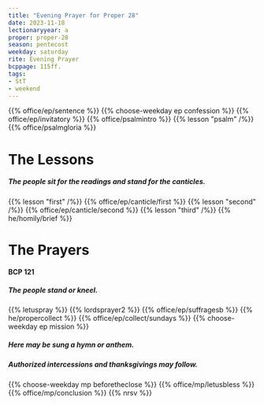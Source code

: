 ```yaml
---
title: "Evening Prayer for Proper 28"
date: 2023-11-18
lectionaryyear: a
proper: proper-28
season: pentecost
weekday: saturday
rite: Evening Prayer
bcppage: 115ff.
tags:
- StT
- weekend
---
```

{{% office/ep/sentence %}}
{{% choose-weekday ep confession %}}
{{% office/ep/invitatory %}}
{{% office/psalmintro %}}
{{% lesson "psalm" /%}}
{{% office/psalmgloria %}}
# The Lessons
##### The people sit for the readings and stand for the canticles.
{{% lesson "first" /%}}
{{% office/ep/canticle/first %}}
{{% lesson "second" /%}}
{{% office/ep/canticle/second %}}
{{% lesson "third" /%}}
{{% he/homily/brief %}}
# The Prayers
#### BCP 121
##### The people stand or kneel.
{{% letuspray %}}
{{% lordsprayer2 %}}
{{% office/ep/suffragesb %}}
{{% he/propercollect %}}
{{% office/ep/collect/sundays %}}
{{% choose-weekday ep mission %}}
##### Here may be sung a hymn or anthem.
##### Authorized intercessions and thanksgivings may follow.
{{% choose-weekday mp beforetheclose %}}
{{% office/mp/letusbless %}}
{{% office/mp/conclusion %}}
{{% nrsv %}}

